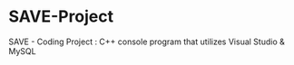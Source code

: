 # SAVE-Project
SAVE - Coding Project : C++ console program that utilizes Visual Studio &amp; MySQL 
